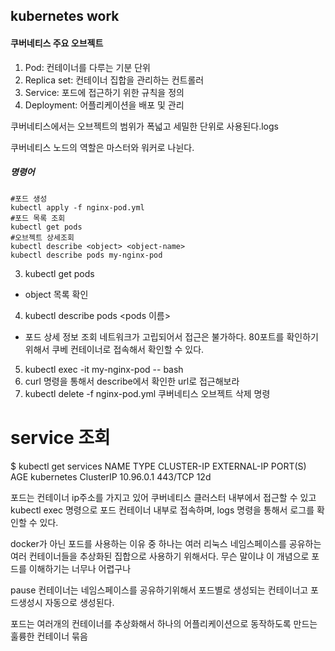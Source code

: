 ## kubernetes work

#### 쿠버네티스 주요 오브젝트
1. Pod: 컨테이너를 다루는 기분 단위
2. Replica set: 컨테이너 집합을 관리하는 컨트롤러
3. Service: 포드에 접근하기 위한 규칙을 정의
4. Deployment: 어플리케이션을 배포 및 관리 


쿠버네티스에서는 오브젝트의 범위가 폭넓고 세밀한 단위로 사용된다.logs

쿠버네티스 노드의 역할은 마스터와 워커로 나뉜다.

##### 명령어
```
#포드 생성
kubectl apply -f nginx-pod.yml
#포드 목록 조회
kubectl get pods
#오브젝트 상세조회
kubectl describe <object> <object-name>
kubectl describe pods my-nginx-pod
```



3. kubectl get pods 
- object 목록 확인
4. kubectl describe pods <pods 이름>
- 포드 상세 정보 조회
네트워크가 고립되어서 접근은 불가하다. 80포트를 확인하기 위해서 쿠베 컨테이너로 접속해서 확인할 수 있다.
5. kubectl exec -it my-nginx-pod -- bash
6. curl 명령을 통해서 describe에서 확인한 url로 접근해보라
7. kubectl delete -f nginx-pod.yml
쿠버네티스 오브젝트 삭제 명령

# service 조회
$ kubectl get services
NAME         TYPE        CLUSTER-IP   EXTERNAL-IP   PORT(S)   AGE
kubernetes   ClusterIP   10.96.0.1    <none>        443/TCP   12d

포드는 컨테이너 ip주소를 가지고 있어 쿠버네티스 클러스터 내부에서 접근할 수 있고 kubectl exec 명령으로 포드 컨테이너 내부로 접속하며,
 logs 명령을 통해서 로그를 확인할 수 있다.

docker가 아닌 포드를 사용하는 이유 중 하나는 여러 리눅스 네임스페이스를 공유하는 여러 컨테이너들을 추상화된 집합으로 사용하기 위해서다.
무슨 말이냐 이 개념으로 포드를 이해하기는 너무나 어렵구나

pause 컨테이너는 네임스페이스를 공유하기위해서 포드별로 생성되는 컨테이너고 포드생성시 자동으로 생성된다.

포드는 여러개의 컨테이너를 추상화해서 하나의 어플리케이션으로 동작하도록 만드는 훌륭한 컨테이너 묶음
